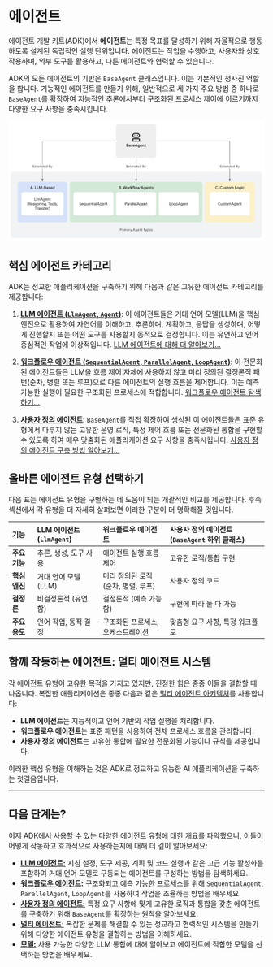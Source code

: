 # 에이전트

에이전트 개발 키트(ADK)에서 **에이전트**는 특정 목표를 달성하기 위해 자율적으로 행동하도록 설계된 독립적인 실행 단위입니다. 에이전트는 작업을 수행하고, 사용자와 상호 작용하며, 외부 도구를 활용하고, 다른 에이전트와 협력할 수 있습니다.

ADK의 모든 에이전트의 기반은 `BaseAgent` 클래스입니다. 이는 기본적인 청사진 역할을 합니다. 기능적인 에이전트를 만들기 위해, 일반적으로 세 가지 주요 방법 중 하나로 `BaseAgent`를 확장하여 지능적인 추론에서부터 구조화된 프로세스 제어에 이르기까지 다양한 요구 사항을 충족시킵니다.

<img src="../assets/agent-types.png" alt="ADK의 에이전트 유형">

## 핵심 에이전트 카테고리

ADK는 정교한 애플리케이션을 구축하기 위해 다음과 같은 고유한 에이전트 카테고리를 제공합니다:

1. [**LLM 에이전트 (`LlmAgent`, `Agent`)**](llm-agents.md): 이 에이전트들은 거대 언어 모델(LLM)을 핵심 엔진으로 활용하여 자연어를 이해하고, 추론하며, 계획하고, 응답을 생성하며, 어떻게 진행할지 또는 어떤 도구를 사용할지 동적으로 결정합니다. 이는 유연하고 언어 중심적인 작업에 이상적입니다. [LLM 에이전트에 대해 더 알아보기...](llm-agents.md)

2. [**워크플로우 에이전트 (`SequentialAgent`, `ParallelAgent`, `LoopAgent`)**](workflow-agents/index.md): 이 전문화된 에이전트들은 LLM을 흐름 제어 자체에 사용하지 않고 미리 정의된 결정론적 패턴(순차, 병렬 또는 루프)으로 다른 에이전트의 실행 흐름을 제어합니다. 이는 예측 가능한 실행이 필요한 구조화된 프로세스에 적합합니다. [워크플로우 에이전트 탐색하기...](workflow-agents/index.md)

3. [**사용자 정의 에이전트**](custom-agents.md): `BaseAgent`를 직접 확장하여 생성된 이 에이전트들은 표준 유형에서 다루지 않는 고유한 운영 로직, 특정 제어 흐름 또는 전문화된 통합을 구현할 수 있도록 하여 매우 맞춤화된 애플리케이션 요구 사항을 충족시킵니다. [사용자 정의 에이전트 구축 방법 알아보기...](custom-agents.md)

## 올바른 에이전트 유형 선택하기

다음 표는 에이전트 유형을 구별하는 데 도움이 되는 개괄적인 비교를 제공합니다. 후속 섹션에서 각 유형을 더 자세히 살펴보면 이러한 구분이 더 명확해질 것입니다.

| 기능             | LLM 에이전트 (`LlmAgent`)         | 워크플로우 에이전트                      | 사용자 정의 에이전트 (`BaseAgent` 하위 클래스) |
| :------------------- | :---------------------------------- | :------------------------------------------ |:-----------------------------------------|
| **주요 기능**    | 추론, 생성, 도구 사용             | 에이전트 실행 흐름 제어                  | 고유한 로직/통합 구현                    |
| **핵심 엔진**      | 거대 언어 모델 (LLM)               | 미리 정의된 로직 (순차, 병렬, 루프)      | 사용자 정의 코드                         |
| **결정론**     | 비결정론적 (유연함)             | 결정론적 (예측 가능함)                  | 구현에 따라 둘 다 가능                   |
| **주요 용도**      | 언어 작업, 동적 결정              | 구조화된 프로세스, 오케스트레이션          | 맞춤형 요구 사항, 특정 워크플로          |

## 함께 작동하는 에이전트: 멀티 에이전트 시스템

각 에이전트 유형이 고유한 목적을 가지고 있지만, 진정한 힘은 종종 이들을 결합할 때 나옵니다. 복잡한 애플리케이션은 종종 다음과 같은 [멀티 에이전트 아키텍처](multi-agents.md)를 사용합니다:

*   **LLM 에이전트**는 지능적이고 언어 기반의 작업 실행을 처리합니다.
*   **워크플로우 에이전트**는 표준 패턴을 사용하여 전체 프로세스 흐름을 관리합니다.
*   **사용자 정의 에이전트**는 고유한 통합에 필요한 전문화된 기능이나 규칙을 제공합니다.

이러한 핵심 유형을 이해하는 것은 ADK로 정교하고 유능한 AI 애플리케이션을 구축하는 첫걸음입니다.

---

## 다음 단계는?

이제 ADK에서 사용할 수 있는 다양한 에이전트 유형에 대한 개요를 파악했으니, 이들이 어떻게 작동하고 효과적으로 사용하는지에 대해 더 깊이 알아보세요:

*   [**LLM 에이전트:**](llm-agents.md) 지침 설정, 도구 제공, 계획 및 코드 실행과 같은 고급 기능 활성화를 포함하여 거대 언어 모델로 구동되는 에이전트를 구성하는 방법을 탐색하세요.
*   [**워크플로우 에이전트:**](workflow-agents/index.md) 구조화되고 예측 가능한 프로세스를 위해 `SequentialAgent`, `ParallelAgent`, `LoopAgent`를 사용하여 작업을 조율하는 방법을 배우세요.
*   [**사용자 정의 에이전트:**](custom-agents.md) 특정 요구 사항에 맞게 고유한 로직과 통합을 갖춘 에이전트를 구축하기 위해 `BaseAgent`를 확장하는 원칙을 알아보세요.
*   [**멀티 에이전트:**](multi-agents.md) 복잡한 문제를 해결할 수 있는 정교하고 협력적인 시스템을 만들기 위해 다양한 에이전트 유형을 결합하는 방법을 이해하세요.
*   [**모델:**](models.md) 사용 가능한 다양한 LLM 통합에 대해 알아보고 에이전트에 적합한 모델을 선택하는 방법을 배우세요.